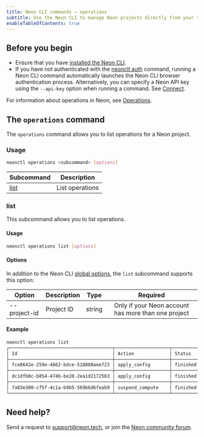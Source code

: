 ```yaml
---
title: Neon CLI commands — operations
subtitle: Use the Neon CLI to manage Neon projects directly from your terminal
enableTableOfContents: true
---
```


## Before you begin

- Ensure that you have [installed the Neon CLI](/docs/reference/neon-cli#install-the-neon-cli).
- If you have not authenticated with the [neonctl auth](/docs/reference/cli-auth) command, running a Neon CLI command automatically launches the Neon CLI browser authentication process. Alternatively, you can specify a Neon API key using the `--api-key` option when running a command. See [Connect](/docs/reference/neon-cli#connect).

For information about operations in Neon, see [Operations](/docs/manage/operations).

## The `operations` command

The `operations` command allows you to list operations for a Neon project.

### Usage

```bash
neonctl operations <subcommand> [options]
```

| Subcommand  | Description      |
|---------|------------------|
| [list](#list)    | List operations    |

### list

This subcommand allows you to list operations.

#### Usage

```bash
neonctl operations list [options]
```

#### Options

In addition to the Neon CLI [global options](/docs/reference/neon-cli#global-options), the `list` subcommand supports this option:

| Option       | Description | Type   | Required  |
| ------------ | ----------- | ------ | :------: |
| --project-id | Project ID  | string |  Only if your Neon account has more than one project |

#### Example

```bash
neonctl operations list 
┌──────────────────────────────────────┬────────────────────┬──────────┬──────────────────────┐
│ Id                                   │ Action             │ Status   │ Created At           │
├──────────────────────────────────────┼────────────────────┼──────────┼──────────────────────┤
│ fce8642e-259e-4662-bdce-518880aee723 │ apply_config       │ finished │ 2023-06-20T00:45:19Z │
├──────────────────────────────────────┼────────────────────┼──────────┼──────────────────────┤
│ dc1dfb0c-b854-474b-be20-2ea1d2172563 │ apply_config       │ finished │ 2023-06-20T00:43:17Z │
├──────────────────────────────────────┼────────────────────┼──────────┼──────────────────────┤
│ 7a83e300-cf5f-4c1a-b9b5-569b6d6feab9 │ suspend_compute    │ finished │ 2023-06-19T23:50:56Z │
└──────────────────────────────────────┴────────────────────┴──────────┴──────────────────────┘
```

## Need help?

Send a request to [support@neon.tech](mailto:support@neon.tech), or join the [Neon community forum](https://community.neon.tech/).
